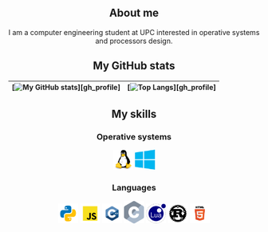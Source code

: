 <div id="content" align="center">

## About me
I am a computer engineering student at UPC interested in operative systems and processors design.

## My GitHub stats

<!-- https://github.com/anuraghazra/github-readme-stats -->
| [![My GitHub stats](https://github-readme-stats.vercel.app/api?username=raulgilabert&theme=dark\&show_icons=true\&rank_icon=github)][gh_profile] | [![Top Langs](https://github-readme-stats.vercel.app/api/top-langs/?username=raulgilabert&layout=compact&theme=dark&langs_count=8)][gh_profile] |
|:--:|:--:|


<!--[![@raulgilabert's Holopin board](https://holopin.me/raulgilabert)](https://holopin.io/@raulgilabert)
-->
## My skills
### Operative systems

[<img src="logos/linux.svg" width=40 max-height=40>](https://www.kernel.org/) [<img src="logos/windows.svg" width=40 max-height=40>](https://www.microsoft.com/en-us/windows/)

### Languages

[<img src="logos/python.svg" width=40 max-height=40>](https://www.python.org/) [<img src="logos/javascript.svg" width=40 max-height=40>](https://www.javascript.com/) [<img src="logos/c++.svg" width=40 max-height=40>](https://isocpp.org/) [<img src="logos/c.svg" width=40 max-height=40>](https://www.iso.org/standard/74528.html) [<img src="logos/lua.svg" width=40 max-height=40>](https://www.lua.org) [<img src="logos/rust.png" width=40 max-height=40>](https://www.rust-lang.org) [<img src="logos/html.svg" width=40 max-height=40>](https://html.spec.whatwg.org/)
</div>
